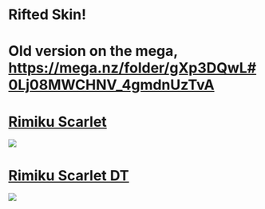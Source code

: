 # Rifted Skin! 
# Old version on the mega, https://mega.nz/folder/gXp3DQwL#0Lj08MWCHNV_4gmdnUzTvA

# [Rimiku Scarlet](https://rifted.s-ul.eu/as7CTEG1)
![](https://osu.ppy.sh/ss/16635289/c009)

# [Rimiku Scarlet DT](https://rifted.s-ul.eu/oGAY7I9O)
![](https://osu.ppy.sh/ss/16635283/c1f6)

